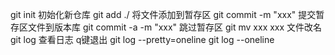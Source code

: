 git init               初始化新仓库
git add ./             将文件添加到暂存区
git commit -m "xxx"    提交暂存区文件到版本库
git commit -a -m "xxx" 跳过暂存区
git mv xxx xxx         文件改名
git log                查看日志 q键退出
git log --pretty=oneline
git log --oneline

